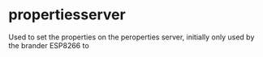 # propertiesserver

Used to set the properties on the peroperties server, initially only used by the brander ESP8266 to
